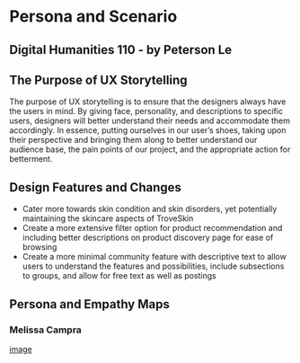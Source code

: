 # Persona and Scenario
## Digital Humanities 110 - by Peterson Le

## The Purpose of UX Storytelling
The purpose of UX storytelling is to ensure that the designers always have the users in mind. By giving face, personality, and descriptions to specific users, designers will better understand their needs and accommodate them accordingly. In essence, putting ourselves in our user’s shoes, taking upon their perspective and bringing them along to better understand our audience base, the pain points of our project, and the appropriate action for betterment.

## Design Features and Changes
* Cater more towards skin condition and skin disorders, yet potentially maintaining the skincare aspects of TroveSkin
* Create a more extensive filter option for product recommendation and including better descriptions on product discovery page for ease of browsing
* Create a more minimal community feature with descriptive text to allow users to understand the features and possibilities, include subsections to groups, and allow for free text as well as postings

## Persona and Empathy Maps
### Melissa Campra
[image](<img width="639" alt="melissa campra persona" src="https://user-images.githubusercontent.com/63027004/116313218-53d47c00-a762-11eb-9b28-5e305a004d0a.png">)
